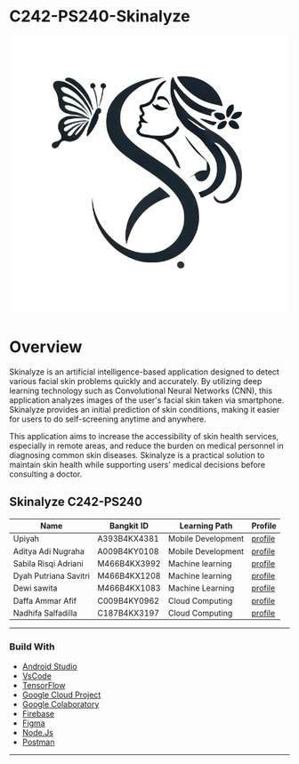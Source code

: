 # C242-PS240-Skinalyze

![Logo](https://github.com/daffafif/C242-PS240-Skinalyze/blob/ea9df891c7a219f696a6a8bcdb4c50e0cb3bf5e6/CC/pict/skinalyze-logo-removebg-preview.png)
# Overview
Skinalyze is an artificial intelligence-based application designed to detect various facial skin problems quickly and accurately. By utilizing deep learning technology such as Convolutional Neural Networks (CNN), this application analyzes images of the user's facial skin taken via smartphone. Skinalyze provides an initial prediction of skin conditions, making it easier for users to do self-screening anytime and anywhere.

This application aims to increase the accessibility of skin health services, especially in remote areas, and reduce the burden on medical personnel in diagnosing common skin diseases. Skinalyze is a practical solution to maintain skin health while supporting users' medical decisions before consulting a doctor.


## Skinalyze C242-PS240

| Name | Bangkit ID   |  Learning Path | Profile   |
| ------------ | ------------ | ------------ | ------------ |
| Upiyah | A393B4KX4381 | Mobile Development | [profile]()|
| Aditya Adi Nugraha | A009B4KY0108 | Mobile Development | [profile](https://www.linkedin.com/in/aditya-ardi-nugraha-218967330/)|
| Sabila Risqi Adriani| M466B4KX3992 | Machine learning | [profile](www.linkedin.com/in/sabila-andriani-7596772a3)|
| Dyah Putriana Savitri | M466B4KX1208 | Machine learning | [profile](https://www.linkedin.com/in/dewi-sawita-3384a7283?trk=contact-info)|
| Dewi sawita | M466B4KX1083 | Machine Learning | [profile](https://www.linkedin.com/in/dewi-sawita-3384a7283?trk=contact-info)|
| Daffa Ammar Afif | C009B4KY0962 | Cloud Computing | [profile]()|
| Nadhifa Salfadilla | C187B4KX3197 | Cloud Computing | [profile](https://www.linkedin.com/in/nadhifa-salfadilla-736617223/)|

------------

### Build With

- [Android Studio](https://developer.android.com/studio)
- [VsCode](https://code.visualstudio.com/)
- [TensorFlow](https://www.tensorflow.org/)
- [Google Cloud Project](https://www.googleadservices.com/pagead/aclk?sa=L&ai=DChcSEwih4MWGp6SKAxWQzTwCHV1lB2gYABAAGgJzZg&co=1&ase=2&gclid=Cj0KCQiA0--6BhCBARIsADYqyL8F0eAfB6BGKFmc5MRMIK6PvXa-70kmiKM_msIgAOG-kcEK5P7dg6QaAj7XEALw_wcB&ohost=www.google.com&cid=CAESV-D2DV05inxAeHT1WKRJxfPMQY8gQtyvVSPoRLqYAQscl8IbJX0-ZJL17-4xRjakmBokVeE1uLYUpy_zinfZn64W4g2penZs6VK2JRu57Rt5JHIxDmDU9g&sig=AOD64_0eHBc2gZbnR6SZkfEdI-wAfHvCUw&q&nis=4&adurl&ved=2ahUKEwj-07-Gp6SKAxVjzTgGHR-3KiMQ0Qx6BAgKEAE)
- [Google Colaboratory](https://colab.google/)
- [Firebase](https://www.googleadservices.com/pagead/aclk?sa=L&ai=DChcSEwir9-eup6SKAxUpo2YCHZkhLgMYABAAGgJzbQ&co=1&ase=2&gclid=Cj0KCQiA0--6BhCBARIsADYqyL9l8f5tTmQDXe4NIy6rTpZwGrK_mByiYguORpK99uqgBHfJ6zNmQXoaAkMaEALw_wcB&ohost=www.google.com&cid=CAESV-D2pA3K_aaiGlRrJcdh2YlbljQ0_R0cTGVC2qnOLvW8haw9RGET8PiPjGhx5fbV9krbx089LEb2LXZdLGydUm_o_js5kvniZDZEJhH0wOJikahLa14Bmg&sig=AOD64_3IQjh4IwmN6rJYAytol_DC62QeNg&q&nis=4&adurl&ved=2ahUKEwig6OKup6SKAxWzxzgGHYitBa4Q0Qx6BAgKEAE)
- [Figma](https://www.figma.com/)
- [Node.Js](https://nodejs.org/en)
- [Postman](https://www.postman.com/)

------------
